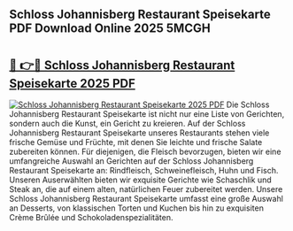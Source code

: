 ## Schloss Johannisberg Restaurant Speisekarte PDF Download Online 2025 5MCGH

# <h2><a href="http://gc8k3at.nevu.top/?p=Schloss+Johannisberg+Restaurant+Speisekarte">🔗 👉🔴 Schloss Johannisberg Restaurant Speisekarte 2025 PDF</a></h2>

[![Schloss Johannisberg Restaurant Speisekarte 2025 PDF](https://i.imgur.com/dBaPXMq.png)](http://gc8k3at.nevu.top/?p=Schloss+Johannisberg+Restaurant+Speisekarte)
Die Schloss Johannisberg Restaurant Speisekarte ist nicht nur eine Liste von Gerichten, sondern auch die Kunst, ein Gericht zu kreieren. Auf der Schloss Johannisberg Restaurant Speisekarte unseres Restaurants stehen viele frische Gemüse und Früchte, mit denen Sie leichte und frische Salate zubereiten können. Für diejenigen, die Fleisch bevorzugen, bieten wir eine umfangreiche Auswahl an Gerichten auf der Schloss Johannisberg Restaurant Speisekarte an: Rindfleisch, Schweinefleisch, Huhn und Fisch. Unseren Auserwählten bieten wir exquisite Gerichte wie Schaschlik und Steak an, die auf einem alten, natürlichen Feuer zubereitet werden. Unsere Schloss Johannisberg Restaurant Speisekarte umfasst eine große Auswahl an Desserts, von klassischen Torten und Kuchen bis hin zu exquisiten Crème Brûlée und Schokoladenspezialitäten.
